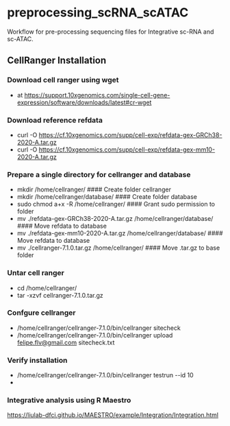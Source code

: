 <!-- GETTING STARTED -->

# preprocessing_scRNA_scATAC
Workflow for pre-processing sequencing files for Integrative sc-RNA and sc-ATAC.

## CellRanger Installation

### Download cell ranger using wget
- at https://support.10xgenomics.com/single-cell-gene-expression/software/downloads/latest#cr-wget

### Download reference refdata
- curl -O https://cf.10xgenomics.com/supp/cell-exp/refdata-gex-GRCh38-2020-A.tar.gz
- curl -O https://cf.10xgenomics.com/supp/cell-exp/refdata-gex-mm10-2020-A.tar.gz

### Prepare a single directory for cellranger and database
- mkdir /home/cellranger/                           #### Create folder cellranger
- mkdir /home/cellranger/database/                  #### Create folder database
- sudo chmod a+x -R /home/cellranger/               #### Grant sudo permission to folder
- mv ./refdata-gex-GRCh38-2020-A.tar.gz /home/cellranger/database/  #### Move refdata to database    
- mv ./refdata-gex-mm10-2020-A.tar.gz /home/cellranger/database/    #### Move refdata to database
- mv ./cellranger-7.1.0.tar.gz /home/cellranger/                    #### Move .tar.gz to base folder                          

### Untar cell ranger 
- cd /home/cellranger/
- tar -xzvf cellranger-7.1.0.tar.gz

### Confgure cellranger
- /home/cellranger/cellranger-7.1.0/bin/cellranger sitecheck
- /home/cellranger/cellranger-7.1.0/bin/cellranger upload felipe.flv@gmail.com sitecheck.txt

### Verify installation
- /home/cellranger/cellranger-7.1.0/bin/cellranger testrun --id 10
- 
### Integrative analysis using R Maestro 
https://liulab-dfci.github.io/MAESTRO/example/Integration/Integration.html
